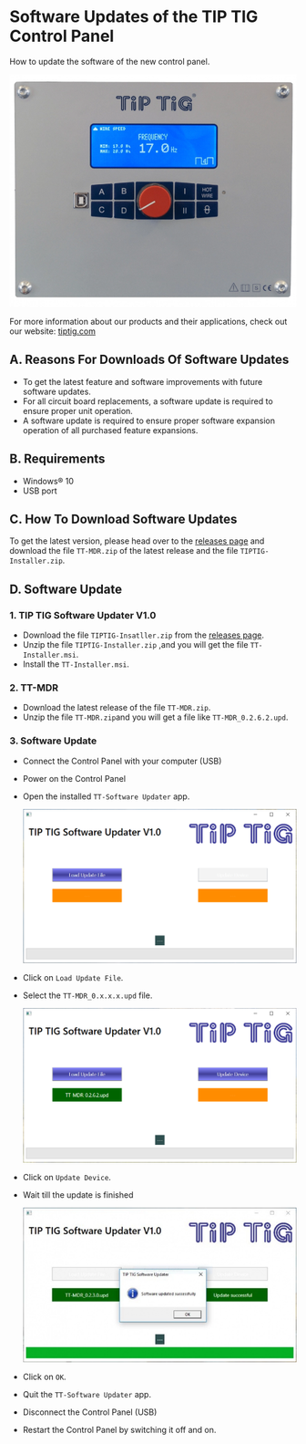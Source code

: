 # Software Updates of the TIP TIG Control Panel

How to update the software of the new control panel.

![TIP TIG Control Panel](https://github.com/tip-tig/Software-Updates-of-the-TIP-TIG-Control-Panel/blob/main/assets/TIP%20TIG%20Control%20Panel.png)

For more information about our products and their applications, check out our website: [tiptig.com](https://tiptig.com)



## A. Reasons For Downloads Of Software Updates
- To get the latest feature and software improvements with future software updates.
- For all circuit board replacements, a software update is required to ensure proper unit operation.
- A software update is required to ensure proper software expansion operation of all purchased feature expansions.

## B. Requirements

- Windows® 10
- USB port

## C. How To Download Software Updates

To get the latest version, please head over to the [releases page](https://github.com/tip-tig/Software-Updates-of-the-TIP-TIG-Control-Panel/releases) and download the file `TT-MDR.zip` of the latest release and the file `TIPTIG-Installer.zip`.

## D. Software Update

### 1. TIP TIG Software Updater V1.0

- Download the file `TIPTIG-Insatller.zip` from the [releases page](https://github.com/tip-tig/Software-Updates-of-the-TIP-TIG-Control-Panel/releases).
- Unzip the file `TIPTIG-Installer.zip`  ,and you will get the file `TT-Installer.msi`.
- Install the `TT-Installer.msi`.



### 2. TT-MDR

- Download the latest release of the file `TT-MDR.zip`.
- Unzip the file `TT-MDR.zip`and you will get a file like `TT-MDR_0.2.6.2.upd`.



### 3. Software Update

- Connect the Control Panel with your computer (USB)
- Power on the Control Panel



- Open the installed `TT-Software Updater` app.

  <img src="https://github.com/tip-tig/Software-Updates-of-the-TIP-TIG-Control-Panel/blob/main/assets/Update_1.PNG" width="640"/>



- Click on `Load Update File`.

- Select the `TT-MDR_0.x.x.x.upd` file.

  

  <img src="https://github.com/tip-tig/Software-Updates-of-the-TIP-TIG-Control-Panel/blob/main/assets/Update_2.PNG" width="640"/>

  

- Click on `Update Device`.

- Wait till the update is finished

  

  <img src="https://github.com/tip-tig/Software-Updates-of-the-TIP-TIG-Control-Panel/blob/main/assets/Update_3.PNG" width="640"/>

  

- Click on `OK`.

- Quit the `TT-Software Updater` app.

- Disconnect the Control Panel (USB)

- Restart the Control Panel by switching it off and on.

